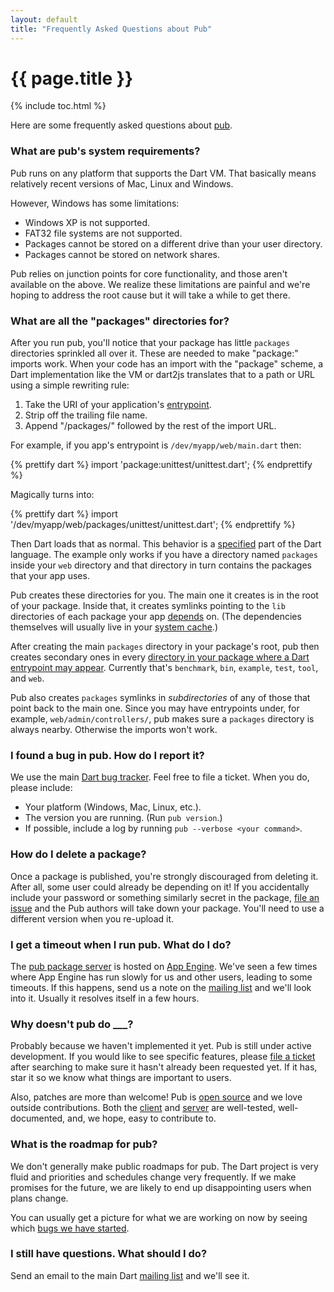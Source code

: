 ```yaml
---
layout: default
title: "Frequently Asked Questions about Pub"
---
```


# {{ page.title }}

{% include toc.html %}

Here are some frequently asked questions about [pub](/tools/pub/).

### What are pub's system requirements?

Pub runs on any platform that supports the Dart VM. That basically means
relatively recent versions of Mac, Linux and Windows.

However, Windows has some limitations:

* Windows XP is not supported.
* FAT32 file systems are not supported.
* Packages cannot be stored on a different drive than your user directory.
* Packages cannot be stored on network shares.

Pub relies on junction points for core functionality, and those aren't
available on the above. We realize these limitations are painful and we're
hoping to address the root cause but it will take a while to get there.

### What are all the "packages" directories for?

After you run pub, you'll notice that your package has little `packages`
directories sprinkled all over it. These are needed to make "package:" imports
work. When your code has an import with the "package" scheme, a Dart
implementation like the VM or dart2js translates that to a path or URL using a
simple rewriting rule:

 1. Take the URI of your application's [entrypoint](glossary.dart#entrypoint).
 2. Strip off the trailing file name.
 3. Append "/packages/" followed by the rest of the import URL.

For example, if you app's entrypoint is `/dev/myapp/web/main.dart` then:

{% prettify dart %}
import 'package:unittest/unittest.dart';
{% endprettify %}

Magically turns into:

{% prettify dart %}
import '/dev/myapp/web/packages/unittest/unittest.dart';
{% endprettify %}

Then Dart loads that as normal. This behavior is a [specified][spec] part of
the Dart language. The example only works if you have a directory named
`packages` inside your `web` directory and that directory in turn contains the
packages that your app uses.

[spec]: http://www.dartlang.org/docs/spec/

Pub creates these directories for you. The main one it creates is in the root
of your package. Inside that, it creates symlinks pointing to the `lib`
directories of each package your app [depends][] on. (The dependencies
themselves will usually live in your [system cache][].)

[depends]: http://glossary.html#dependency
[system cache]: http://glossary.html#system-cache

After creating the main `packages` directory in your package's root, pub then
creates secondary ones in every [directory in your package where a Dart
entrypoint may appear](glossary.html#entrypoint-directory). Currently that's
`benchmark`, `bin`, `example`, `test`, `tool`, and `web`.

Pub also creates `packages` symlinks in *subdirectories* of any of those that
point back to the main one. Since you may have entrypoints under, for example,
`web/admin/controllers/`, pub makes sure a `packages` directory
is always nearby. Otherwise the imports won't work.

### I found a bug in pub. How do I report it?

We use the main [Dart bug tracker][]. Feel free to file a ticket. When you do,
please include:

[dart bug tracker]: https://code.google.com/p/dart/issues/list

* Your platform (Windows, Mac, Linux, etc.).
* The version you are running. (Run `pub version`.)
* If possible, include a log by running `pub --verbose <your command>`.

### How do I delete a package?

Once a package is published, you're strongly discouraged from deleting it.
After all, some user could already be depending on it! If you accidentally
include your password or something similarly secret in the package,
[file an issue][delete-request] and the Pub authors will take down your
package. You'll need to use a different version when you re-upload it.

[delete-request]: http://code.google.com/p/dart/issues/entry?summary=Request%20to%20delete%20package%20from%20pub&status=Triaged&labels=Type-Task,Priority-Medium,Area-Pub,Pub-DeleteRequest

### I get a timeout when I run pub. What do I do?

The [pub package server][] is hosted on [App Engine][]. We've seen a few times
where App Engine has run slowly for us and other users, leading to some
timeouts. If this happens, send us a note on the [mailing list][] and we'll
look into it. Usually it resolves itself in a few hours.

[pub package server]: http://pub.dartlang.org
[app engine]: https://appengine.google.com
[mailing list]: https://groups.google.com/a/dartlang.org/forum/?fromgroups#!forum/misc

### Why doesn't pub do ___?

Probably because we haven't implemented it yet. Pub is still under active
development. If you would like to see specific features, please 
[file a ticket][dart bug tracker] after searching to make sure it hasn't
already been requested yet. If it has, star it so we know what things are
important to users.

Also, patches are more than welcome! Pub is [open source][] and we love outside
contributions. Both the [client][] and [server][] are well-tested,
well-documented, and, we hope, easy to contribute to.

[open source]: https://code.google.com/p/dart/wiki/GettingTheSource?tm=4
[client]: https://code.google.com/p/dart/source/browse/#svn%2Fbranches%2Fbleeding_edge%2Fdart%2Fsdk%2Flib%2F_internal%2Fpub
[server]: https://github.com/dart-lang/pub-dartlang

### What is the roadmap for pub?

We don't generally make public roadmaps for pub. The Dart project is very fluid
and priorities and schedules change very frequently. If we make promises for
the future, we are likely to end up disappointing users when plans change.

You can usually get a picture for what we are working on now by seeing which
[bugs we have started][started].

[started]: https://code.google.com/p/dart/issues/list?can=2&q=Area%3DPub+status%3AStarted+&colspec=ID+Type+Status+Priority+Area+Milestone+Owner+Summary&cells=tiles

### I still have questions. What should I do?

Send an email to the main Dart [mailing list][] and we'll see it.
